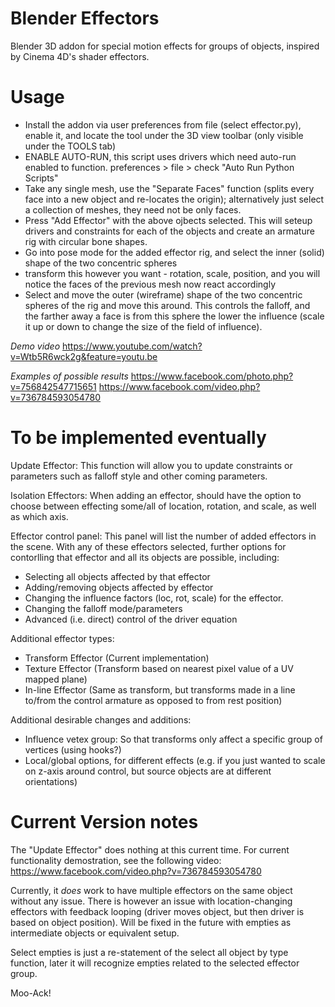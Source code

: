 Blender Effectors
=================

Blender 3D addon for special motion effects for groups of objects, inspired by Cinema 4D's shader effectors.

Usage
=================

- Install the addon via user preferences from file (select effector.py), enable it, and locate the tool under the 3D view toolbar (only visible under the TOOLS tab)
- ENABLE AUTO-RUN, this script uses drivers which need auto-run enabled to function. preferences > file > check "Auto Run Python Scripts"
- Take any single mesh, use the "Separate Faces" function (splits every face into a new object and re-locates the origin); alternatively just select a collection of meshes, they need not be only faces.
- Press "Add Effector" with the above ojbects selected. This will seteup drivers and constraints for each of the objects and create an armature rig with circular bone shapes.
- Go into pose mode for the added effector rig, and select the inner (solid) shape of the two concentric spheres
- transform this however you want - rotation, scale, position, and you will notice the faces of the previous mesh now react accordingly
- Select and move the outer (wireframe) shape of the two concentric spheres of the rig and move this around. This controls the falloff, and the farther away a face is from this sphere the lower the influence (scale it up or down to change the size of the field of influence).

*Demo video*
https://www.youtube.com/watch?v=Wtb5R6wck2g&feature=youtu.be

*Examples of possible results*
https://www.facebook.com/photo.php?v=756842547715651
https://www.facebook.com/video.php?v=736784593054780


To be implemented eventually
=================

Update Effector: 
This function will allow you to update constraints or parameters such as falloff style and other coming parameters.

Isolation Effectors:
When adding an effector, should have the option to choose between effecting some/all of location, rotation, and scale, as well as which axis.

Effector control panel:
This panel will list the number of added effectors in the scene. With any of these effectors selected, further options for contorlling that effector and all its objects are possible, including:
- Selecting all objects affected by that effector
- Adding/removing objects affected by effector
- Changing the influence factors (loc, rot, scale) for the effector.
- Changing the falloff mode/parameters
- Advanced (i.e. direct) control of the driver equation

Additional effector types:
- Transform Effector (Current implementation)
- Texture Effector (Transform based on nearest pixel value of a UV mapped plane)
- In-line Effector (Same as transform, but transforms made in a line to/from the control armature as opposed to from rest position)

Additional desirable changes and additions:
- Influence vetex group: So that transforms only affect a specific group of vertices (using hooks?)
- Local/global options, for different effects (e.g. if you just wanted to scale on z-axis around control, but source objects are at different orientations)


Current Version notes
=================

The "Update Effector" does nothing at this current time. For current functionality demostration, see the following video:
https://www.facebook.com/video.php?v=736784593054780

Currently, it *does* work to have multiple effectors on the same object without any issue. There is however an issue with location-changing effectors with feedback looping (driver moves object, but then driver is based on object position). Will be fixed in the future with empties as intermediate objects or equivalent setup.

Select empties is just a re-statement of the select all object by type function, later it will recognize empties related to the selected effector group.


Moo-Ack!
